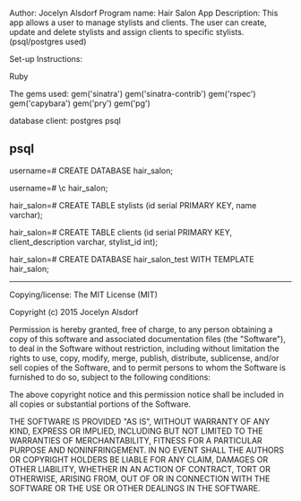 
Author: Jocelyn Alsdorf
Program name: Hair Salon App
Description: This app allows a user to manage stylists and clients.
The user can create, update and delete stylists and assign clients to 
specific stylists. (psql/postgres used)

Set-up Instructions:

Ruby

The gems used:
gem('sinatra')
gem('sinatra-contrib')
gem('rspec')
gem('capybara')
gem('pry')
gem('pg')


database client: postgres psql

psql
----------------------------------------------------------------------------------

username=# CREATE DATABASE hair_salon;

username=# \c hair_salon;

hair_salon=# CREATE TABLE stylists (id serial PRIMARY KEY, name varchar);

hair_salon=# CREATE TABLE clients (id serial PRIMARY KEY, client_description varchar, stylist_id int);

hair_salon=# CREATE DATABASE hair_salon_test WITH TEMPLATE hair_salon;

------------------------------------------------------------------------------------

Copying/license:
The MIT License (MIT)

Copyright (c) 2015 Jocelyn Alsdorf

Permission is hereby granted, free of charge, to any person obtaining a copy
of this software and associated documentation files (the "Software"), to deal
in the Software without restriction, including without limitation the rights
to use, copy, modify, merge, publish, distribute, sublicense, and/or sell
copies of the Software, and to permit persons to whom the Software is
furnished to do so, subject to the following conditions:

The above copyright notice and this permission notice shall be included in
all copies or substantial portions of the Software.

THE SOFTWARE IS PROVIDED "AS IS", WITHOUT WARRANTY OF ANY KIND, EXPRESS OR
IMPLIED, INCLUDING BUT NOT LIMITED TO THE WARRANTIES OF MERCHANTABILITY,
FITNESS FOR A PARTICULAR PURPOSE AND NONINFRINGEMENT. IN NO EVENT SHALL THE
AUTHORS OR COPYRIGHT HOLDERS BE LIABLE FOR ANY CLAIM, DAMAGES OR OTHER
LIABILITY, WHETHER IN AN ACTION OF CONTRACT, TORT OR OTHERWISE, ARISING FROM,
OUT OF OR IN CONNECTION WITH THE SOFTWARE OR THE USE OR OTHER DEALINGS IN
THE SOFTWARE.
